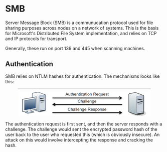 # SMB

Server Message Block (SMB) is a communucation protocol used for file sharing purposes across nodes on a network of systems. This is the basis for Microsoft's Distributed File System implementation, and relies on TCP and IP protocols for transport.

Generally, these run on port 139 and 445 when scanning machines.

## Authentication

SMB relies on NTLM hashes for authentication. The mechanisms looks like this:

<figure><img src="../../.gitbook/assets/image (249).png" alt=""><figcaption></figcaption></figure>

The authentication request is first sent, and then the server responds with a challenge. The challenge would sent the encrypted password hash of the user back to the user who requested this (which is obviously insecure). An attack on this would involve intercepting the response and cracking the hash.

